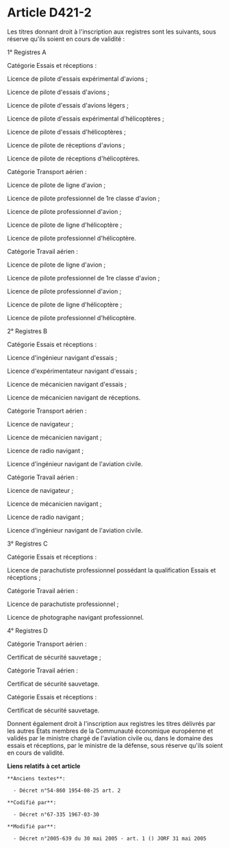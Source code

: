 # Article D421-2

Les titres donnant droit à l'inscription aux registres sont les suivants, sous réserve qu'ils soient en cours de validité :

1° Registres A

Catégorie Essais et réceptions :

Licence de pilote d'essais expérimental d'avions ;

Licence de pilote d'essais d'avions ;

Licence de pilote d'essais d'avions légers ;

Licence de pilote d'essais expérimental d'hélicoptères ;

Licence de pilote d'essais d'hélicoptères ;

Licence de pilote de réceptions d'avions ;

Licence de pilote de réceptions d'hélicoptères.

Catégorie Transport aérien :

Licence de pilote de ligne d'avion ;

Licence de pilote professionnel de 1re classe d'avion ;

Licence de pilote professionnel d'avion ;

Licence de pilote de ligne d'hélicoptère ;

Licence de pilote professionnel d'hélicoptère.

Catégorie Travail aérien :

Licence de pilote de ligne d'avion ;

Licence de pilote professionnel de 1re classe d'avion ;

Licence de pilote professionnel d'avion ;

Licence de pilote de ligne d'hélicoptère ;

Licence de pilote professionnel d'hélicoptère.

2° Registres B

Catégorie Essais et réceptions :

Licence d'ingénieur navigant d'essais ;

Licence d'expérimentateur navigant d'essais ;

Licence de mécanicien navigant d'essais ;

Licence de mécanicien navigant de réceptions.

Catégorie Transport aérien :

Licence de navigateur ;

Licence de mécanicien navigant ;

Licence de radio navigant ;

Licence d'ingénieur navigant de l'aviation civile.

Catégorie Travail aérien :

Licence de navigateur ;

Licence de mécanicien navigant ;

Licence de radio navigant ;

Licence d'ingénieur navigant de l'aviation civile.

3° Registres C

Catégorie Essais et réceptions :

Licence de parachutiste professionnel possédant la qualification Essais et réceptions ;

Catégorie Travail aérien :

Licence de parachutiste professionnel ;

Licence de photographe navigant professionnel.

4° Registres D

Catégorie Transport aérien :

Certificat de sécurité sauvetage ;

Catégorie Travail aérien :

Certificat de sécurité sauvetage.

Catégorie Essais et réceptions :

Certificat de sécurité sauvetage.

Donnent également droit à l'inscription aux registres les titres délivrés par les autres Etats membres de la Communauté
économique européenne et validés par le ministre chargé de l'aviation civile ou, dans le domaine des essais et réceptions,
par le ministre de la défense, sous réserve qu'ils soient en cours de validité.

**Liens relatifs à cet article**

	**Anciens textes**:

	  - Décret n°54-860 1954-08-25 art. 2

	**Codifié par**:

	  - Décret n°67-335 1967-03-30

	**Modifié par**:

	  - Décret n°2005-639 du 30 mai 2005 - art. 1 () JORF 31 mai 2005
